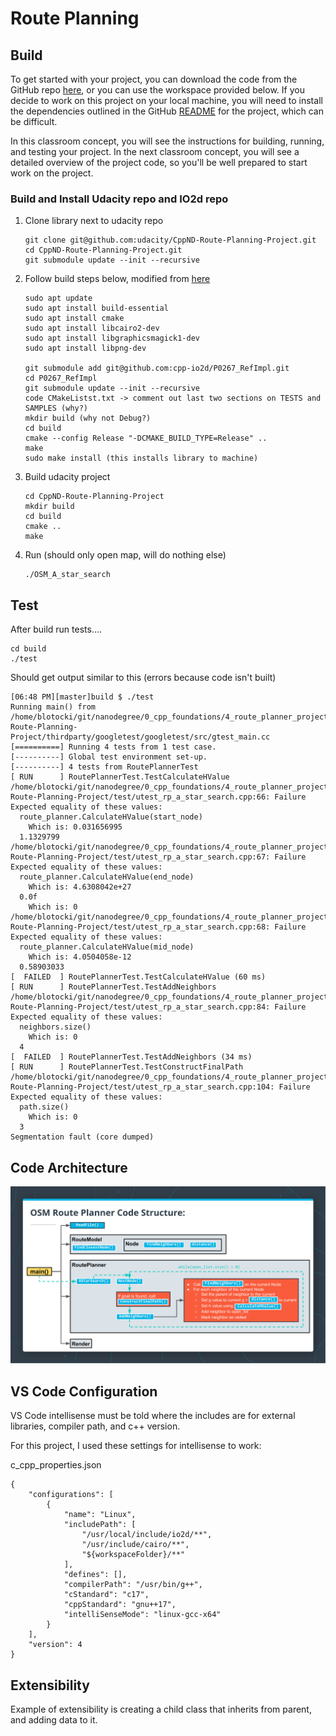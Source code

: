 
# Route Planning

## Build
To get started with your project, you can download the code from the GitHub repo [here](https://github.com/udacity/CppND-Route-Planning-Project), or you can use the workspace provided below. If you decide to work on this project on your local machine, you will need to install the dependencies outlined in the GitHub [README](https://github.com/udacity/CppND-Route-Planning-Project/blob/master/README.md) for the project, which can be difficult.

In this classroom concept, you will see the instructions for building, running, and testing your project. In the next classroom concept, you will see a detailed overview of the project code, so you'll be well prepared to start work on the project.

### Build and Install Udacity repo and IO2d repo
1. Clone library next to udacity repo
    ```
    git clone git@github.com:udacity/CppND-Route-Planning-Project.git
    cd CppND-Route-Planning-Project.git
    git submodule update --init --recursive
    ```
2. Follow build steps below, modified from [here](https://github.com/cpp-io2d/P0267_RefImpl/blob/master/BUILDING.md)

    ```
    sudo apt update
    sudo apt install build-essential
    sudo apt install cmake
    sudo apt install libcairo2-dev
    sudo apt install libgraphicsmagick1-dev
    sudo apt install libpng-dev

    git submodule add git@github.com:cpp-io2d/P0267_RefImpl.git
    cd P0267_RefImpl
    git submodule update --init --recursive
    code CMakeListst.txt -> comment out last two sections on TESTS and SAMPLES (why?)
    mkdir build (why not Debug?)
    cd build
    cmake --config Release "-DCMAKE_BUILD_TYPE=Release" ..
    make
    sudo make install (this installs library to machine)
    ```

3. Build udacity project
    ```
    cd CppND-Route-Planning-Project
    mkdir build
    cd build
    cmake ..
    make
    ``` 

4. Run (should only open map, will do nothing else)
    ```
    ./OSM_A_star_search
    ```

## Test
After build run tests....
```
cd build
./test
```
Should get output similar to this (errors because code isn't built)
```
[06:48 PM][master]build $ ./test 
Running main() from /home/blotocki/git/nanodegree/0_cpp_foundations/4_route_planner_project/CppND-Route-Planning-Project/thirdparty/googletest/googletest/src/gtest_main.cc
[==========] Running 4 tests from 1 test case.
[----------] Global test environment set-up.
[----------] 4 tests from RoutePlannerTest
[ RUN      ] RoutePlannerTest.TestCalculateHValue
/home/blotocki/git/nanodegree/0_cpp_foundations/4_route_planner_project/CppND-Route-Planning-Project/test/utest_rp_a_star_search.cpp:66: Failure
Expected equality of these values:
  route_planner.CalculateHValue(start_node)
    Which is: 0.031656995
  1.1329799
/home/blotocki/git/nanodegree/0_cpp_foundations/4_route_planner_project/CppND-Route-Planning-Project/test/utest_rp_a_star_search.cpp:67: Failure
Expected equality of these values:
  route_planner.CalculateHValue(end_node)
    Which is: 4.6308042e+27
  0.0f
    Which is: 0
/home/blotocki/git/nanodegree/0_cpp_foundations/4_route_planner_project/CppND-Route-Planning-Project/test/utest_rp_a_star_search.cpp:68: Failure
Expected equality of these values:
  route_planner.CalculateHValue(mid_node)
    Which is: 4.0504058e-12
  0.58903033
[  FAILED  ] RoutePlannerTest.TestCalculateHValue (60 ms)
[ RUN      ] RoutePlannerTest.TestAddNeighbors
/home/blotocki/git/nanodegree/0_cpp_foundations/4_route_planner_project/CppND-Route-Planning-Project/test/utest_rp_a_star_search.cpp:84: Failure
Expected equality of these values:
  neighbors.size()
    Which is: 0
  4
[  FAILED  ] RoutePlannerTest.TestAddNeighbors (34 ms)
[ RUN      ] RoutePlannerTest.TestConstructFinalPath
/home/blotocki/git/nanodegree/0_cpp_foundations/4_route_planner_project/CppND-Route-Planning-Project/test/utest_rp_a_star_search.cpp:104: Failure
Expected equality of these values:
  path.size()
    Which is: 0
  3
Segmentation fault (core dumped)
```

## Code Architecture
![test](./code_diagram.png)

## VS Code Configuration
VS Code intellisense must be told where the includes are for external libraries, compiler path, and c++ version.

For this project, I used these settings for intellisense to work:

c_cpp_properties.json
```
{
    "configurations": [
        {
            "name": "Linux",
            "includePath": [
                "/usr/local/include/io2d/**",
                "/usr/include/cairo/**",
                "${workspaceFolder}/**"
            ],
            "defines": [],
            "compilerPath": "/usr/bin/g++",
            "cStandard": "c17",
            "cppStandard": "gnu++17",
            "intelliSenseMode": "linux-gcc-x64"
        }
    ],
    "version": 4
}
```

## Extensibility

Example of extensibility is creating a child class that inherits from parent, and adding data to it.